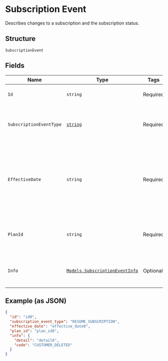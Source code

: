 
# Subscription Event

Describes changes to a subscription and the subscription status.

## Structure

`SubscriptionEvent`

## Fields

| Name | Type | Tags | Description |
|  --- | --- | --- | --- |
| `Id` | `string` | Required | The ID of the subscription event. |
| `SubscriptionEventType` | [`string`](/doc/models/subscription-event-subscription-event-type.md) | Required | Supported types of an event occurred to a subscription. |
| `EffectiveDate` | `string` | Required | The `YYYY-MM-DD`-formatted date (for example, 2013-01-15) when the subscription event occurred. |
| `PlanId` | `string` | Required | The ID of the subscription plan associated with the subscription. |
| `Info` | [`Models.SubscriptionEventInfo`](/doc/models/subscription-event-info.md) | Optional | Provides information about the subscription event. |

## Example (as JSON)

```json
{
  "id": "id0",
  "subscription_event_type": "RESUME_SUBSCRIPTION",
  "effective_date": "effective_date0",
  "plan_id": "plan_id8",
  "info": {
    "detail": "detail6",
    "code": "CUSTOMER_DELETED"
  }
}
```

